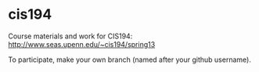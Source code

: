 # cis194
Course materials and work for CIS194: http://www.seas.upenn.edu/~cis194/spring13

To participate, make your own branch (named after your github username).
